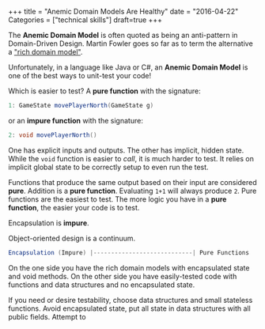 +++
title = "Anemic Domain Models Are Healthy"
date = "2016-04-22"
Categories = ["technical skills"]
draft=true
+++

The **Anemic Domain Model** is often quoted as being an anti-pattern in
Domain-Driven Design. Martin Fowler goes so far as to term the alternative a
["rich domain model"](http://www.martinfowler.com/bliki/AnemicDomainModel.html).

Unfortunately, in a language like Java or C#, an **Anemic Domain Model** is one
of the best ways to unit-test your code!

Which is easier to test? A **pure function** with the signature:

```java
1: GameState movePlayerNorth(GameState g)
```

or an **impure function** with the signature:

```java
2: void movePlayerNorth()
```

One has explicit inputs and outputs. The other has implicit, hidden state. While
the ```void``` function is easier to _call_, it is much harder to test. It
relies on implicit global state to be correctly setup to even run the test.

Functions that produce the same output based on their input are considered
**pure**. Addition is a **pure function**. Evaluating ```1+1``` will always
produce ```2```. Pure functions are the easiest to test. The more logic you have
in a **pure function**, the easier your code is to test.

Encapsulation is **impure**. 

Object-oriented design is a continuum. 


```java
Encapsulation (Impure) |----------------------------| Pure Functions
```

On the one side you have the rich domain models with encapsulated state and void
methods. On the other side you have easily-tested code with functions and data
structures and no encapsulated state.

If you need or desire testability, choose data structures and small stateless
functions. Avoid encapsulated state, put all state in data structures with all
public fields. Attempt to 
